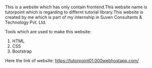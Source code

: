 This is a website which has only contain frontend.This website name is tutorpoint which is regarding to differnt tutorial library.This website is created by me which is part of my internship in Suven Consultants & Technology Pvt. Ltd.

Tools which are used to make this website:
  1) HTML
  2) CSS
  3) Bootstrap

Here the link of website:
https://tutorpoint01.000webhostapp.com/
